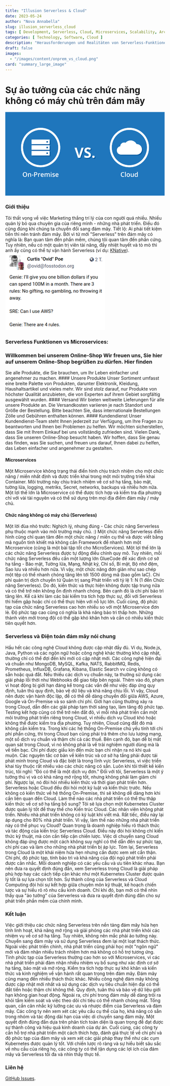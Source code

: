 ```yaml
---
title: "Illusion Serverless & Cloud"
date: 2023-05-24
author: "Nova Annabella"
slug: illusion_serverless_cloud
tags: [ Development, Serverless, Cloud, Microservices, Scalability, Architecture, Infrastructure ]
categories: [ Technology, Software, Cloud ]
description: "Herausforderungen und Realitäten von Serverless-Funktionen in der Cloud. Wertvolle Einblicke für Unternehmen, die eine Migration zur Cloud in Erwägung ziehen"
draft: false
images:
  - "/images/content/onprem_vs_cloud.png"
card: "summary_large_image"
---
```




# Sự ảo tưởng của các chức năng không có máy chủ trên đám mây

![aws_costs_twitter_1](/images/content/onprem_vs_cloud.png)

### Giới thiệu

Tôi thất vọng về việc Marketing thắng trí lý của con người quá nhiều. Nhiều quản lý bỏ qua chuyên gia của riêng mình -
những nhà phát triển. Điều đó cũng đúng khi chúng ta chuyển đổi sang đám mây. Tiết lộ: Ai phải tiết kiệm tiền thì nên
tránh đám mây. Bởi vì từ mới "Serverless" trên đám mây có nghĩa là: Bạn quan tâm đến phần mềm, chúng tôi quan tâm đến
phần cứng. Tuy nhiên, nếu có một quản trị viên tài năng, đầy nhiệt huyết và tò mò thì anh ấy cũng có thể tự vận hành
Serverless (ví dụ: [KNative](https://knative.dev)). ![aws_costs_twitter_1](/images/content/aws_costs_twitter_1.png)

### Serverless Funktionen vs Microservices:

### Willkommen bei unserem Online-Shop Wir freuen uns, Sie hier auf unserem Online-Shop begrüßen zu dürfen. Hier finden
Sie alle Produkte, die Sie brauchen, um Ihr Leben einfacher und angenehmer zu machen. #### Unsere Produkte Unser
Sortiment umfasst eine breite Palette von Produkten, darunter Elektronik, Kleidung, Haushaltsartikel und vieles mehr.
Wir sind stolz darauf, nur Produkte von höchster Qualität anzubieten, die von Experten auf ihrem Gebiet sorgfältig
ausgewählt wurden. #### Versand Wir bieten weltweite Lieferungen für alle unsere Produkte an. Die Versandkosten
variieren je nach Standort und Größe der Bestellung. Bitte beachten Sie, dass internationale Bestellungen Zölle und
Gebühren enthalten können. #### Kundendienst Unser Kundendienst-Team steht Ihnen jederzeit zur Verfügung, um Ihre
Fragen zu beantworten und Ihnen bei Problemen zu helfen. Wir möchten sicherstellen, dass Sie mit Ihrem Einkauf bei uns
vollständig zufrieden sind. Vielen Dank, dass Sie unseren Online-Shop besucht haben. Wir hoffen, dass Sie genau das
finden, was Sie suchen, und freuen uns darauf, Ihnen dabei zu helfen, das Leben einfacher und angenehmer zu gestalten.

#### Microservices

Một Microservice không trạng thái điển hình chịu trách nhiệm cho một chức năng / miền nhất định và được triển khai trong
một môi trường triển khai Container. Môi trường này chịu trách nhiệm về cơ sở hạ tầng, bảo mật, tường lửa, logging,
metriks, Secret, networks, backups và nhiều hơn nữa. Một lợi thế lớn là Microservice có thể được tích hợp và kiểm tra
địa phương chỉ với vài tài nguyên và có thể sử dụng trên mọi địa điểm đám mây / máy chủ.

#### Chức năng không có máy chủ (Serverless)

Một lời đùa nhỏ trước: Nghịch lý, nhưng đúng - Các chức năng Serverless phụ thuộc mạnh vào môi trường máy chủ. :) Một
chức năng Serverless điển hình cũng chỉ quan tâm đến một chức năng / miền cụ thể và được viết bằng mã nguồn tinh khiết
mà không cần Framework để nhanh hơn một Microservice (cũng là một bài tập tốt cho MicroServices). Một lợi thế lớn là các
chức năng Serverless được tự động điều chỉnh quy mô. Tuy nhiên, mỗi chức năng Serverless đều cần một lượng lớn GlueCode
để xác định cơ sở hạ tầng - Bảo mật, Tường lửa, Mạng, Nhật ký, Chỉ số, Bí mật, Bộ nhớ đệm, Sao lưu và nhiều hơn nữa. Vì
vậy, một chức năng đơn giản như sao chép một tệp có thể nhanh chóng tăng lên tới 1500 dòng mã (bao gồm IaC). Chi phí
quản trị dịch chuyển từ Quản trị sang Phát triển với tỷ lệ 1: N (1 đến Chức năng Serverless). Do đó, kiến thức và thực
hiện không được tập trung nữa và có thể trở nên không ổn định nhanh chóng. Bên cạnh đó là chi phí bảo trì tăng lên. Kể
cả khi làm các bài kiểm tra tích hợp thực sự, đối với Serverless thì hiếm gặp hoặc chỉ có thể thực hiện với nỗ lực lớn.
Cuối cùng, độ phức tạp của chức năng Serverless cao hơn nhiều so với một Microservice đơn lẻ. Độ phức tạp cao cũng có
nghĩa là khả năng bảo trì thấp hơn. Những thành viên mới trong đội có thể gặp khó khăn hơn và cần có nhiều kiến thức
tiên quyết hơn.

### Serverless và Điện toán đám mây nói chung

Hầu hết các công nghệ Cloud không được cập nhật đầy đủ. Ví dụ, Node.js, Java, Python và các ngôn ngữ hoặc công nghệ khác
thường khó cập nhật, thường chỉ có thể đợi đến khi mới có cập nhật mới. Các công nghệ hiện đại và chuẩn như MongoDB,
MySQL, Kafka, NATS, RabbitMQ, Redis, Prometheus, InfluxDB, Grafana, Kibana, Elastic Search vv cũng không có sẵn hoặc quá
đắt. Nếu thiếu các dịch vụ chuẩn này, ta thường sử dụng các giải pháp lỗi thời như Webhooks để giao tiếp bên ngoài. Thêm
vào đó, phạm vi hoạt động bị giới hạn đáng kể trong các vấn đề như việc đáp ứng quy định, tuân thủ quy định, bảo vệ dữ
liệu và khả năng chịu lỗi. Vì vậy, Cloud nên được vận hành độc lập, để có thể dễ dàng chuyển đổi giữa AWS, Azure,
Google và On-Premise và so sánh chi phí. Giới hạn cũng thường xảy ra trong Cloud, dẫn đến các giải pháp tạm thời sáng
tạo, làm tăng độ phức tạp. Testing kết hợp cũng có thể trở nên đắt đỏ, vì mỗi nhà phát triển cần một môi trường phát
triển riêng trong Cloud, vì nhiều dịch vụ Cloud khó hoặc không thể được kiểm tra địa phương. Tuy nhiên, Cloud cũng đắt
đỏ mà không cần kiểm tra. Trong khi các hệ thống On-Premise chủ yếu tính tới chi phí phần cứng, thì trong Cloud bạn cũng
phải trả thêm cho lưu lượng mạng, một số dịch vụ chuẩn và thậm chí cả các thuế. Bên cạnh đó, bạn dễ bị mất quan sát
trong Cloud, vì nó không phải là về trải nghiệm người dùng mà là về tiền bạc. Chi phí được giấu kín đến mức bạn chỉ nhận
ra nó khi quá muộn. Các nguyên tắc cơ bản về kiến trúc và cơ sở hạ tầng phải được tái phát minh trong Cloud và đặc biệt
là trong lĩnh vực Serverless, vì việc triển khai tùy thuộc rất nhiều vào các chức năng có sẵn. Luôn khi tôi thiết kế
kiến trúc, tôi nghĩ: "Đó có thể là một dịch vụ đơn." Đối với tôi, Serverless là một ý tưởng thú vị và có khả năng mở
rộng tốt, nhưng không phải làm giảm chi phí. Ngược lại, nó đòi hỏi nhiều kiến thức và thời gian phát triển hơn.
Serverless hoặc Cloud đều đòi hỏi một kỷ luật và kiến thức trước. Nếu không có kiến thức về hệ thống On-Premise, thì sẽ
không dễ dàng hơn khi cần liên quan đến Cloud. Làm thế nào các nhà phát triển có thể thu thập kiến thức về cơ sở hạ tầng
bổ sung? Tôi sẽ lựa chọn một Kubernetes Cluster được quản lý tốt để thay thế cho Kiến trúc Cloud. Các nhân viên không
phát triển. Nhiều nhà phát triển không có kỷ luật khi viết mã. Rất tiếc, điều này lại áp dụng cho 80% nhà phát triển. Vì
vậy, làm thế nào những nhà phát triển này có thể phục vụ Cloud? Quan trọng là doanh nghiệp hiểu rõ thách thức và tác
động của kiến trúc Serverless Cloud. Điều này đòi hỏi không chỉ kiến thức kỹ thuật, mà còn cần tiếp cận chiến lược. Việc
di chuyển sang Cloud không đáp ứng được một cách không suy nghĩ có thể dẫn đến sự phức tạp, chi phí cao và làm cho những
nhà phát triển bị áp lực. Tóm lại, Serverless trong Cloud là một khái niệm hứa hẹn nhưng cần được xem xét cẩn thận. Chi
phí, độ phức tạp, tính bảo trì và khả năng của đội ngũ phát triển phải được cân nhắc. Mỗi doanh nghiệp có các yêu cầu và
ưu tiên khác nhau. Bạn nên đưa ra quyết định đúng đắn, xem Serverless trong Cloud là giải pháp phù hợp hay các cách tiếp
cận khác như một Kubernetes Cluster được quản lý tốt là sự lựa chọn tốt hơn. Sự thành công của Serverless và Cloud
Computing đòi hỏi sự kết hợp giữa chuyên môn kỹ thuật, kế hoạch chiến lược và sự hiểu rõ rõ nhu cầu kinh doanh. Chỉ khi
đó, bạn mới có thể nhìn thấy qua "ảo tưởng" của Serverless và đưa ra quyết định đúng đắn cho sự phát triển phần mềm của
chính mình.

### Kết luận

Việc giới thiệu các chức năng Serverless trên nền tảng đám mây hứa hẹn tính linh hoạt, khả năng mở rộng và giải phóng
các nhà phát triển khỏi các nhiệm vụ về cơ sở hạ tầng. Tuy nhiên, không nên mắc phải ảo tưởng này. Chuyển sang đám mây
và sử dụng Serverless đem lại một loạt thách thức. Ngoài việc phát triển chính, nhà phát triển cũng phải học một "ngôn
ngữ" mới và đảm nhận nhiều trách nhiệm hơn mà không có hỗ trợ tương ứng. Tính phức tạp của Serverless thường cao hơn so
với Microservices, vì các nhà phát triển phải đảm nhận nhiều nhiệm vụ bổ sung như xác định cơ sở hạ tầng, bảo mật và mở
rộng. Kiểm tra tích hợp thực sự khó khăn và kiến thức và kinh nghiệm về vận hành rất quan trọng trên đám mây. Đám mây
cũng mang đến nhiều thách thức khác. Nhiều công nghệ đám mây không được cập nhật mới nhất và sử dụng các dịch vụ tiêu
chuẩn hiện đại có thể đắt tiền hoặc thậm chí không thể. Quy định, tuân thủ và bảo vệ dữ liệu giới hạn không gian hoạt
động. Ngoài ra, chi phí trong đám mây dễ dàng trôi ra khỏi tầm kiểm soát và việc theo dõi chi tiêu có thể nhanh chóng
mất. Tổng quan, cần cân nhắc kỹ lưỡng các ưu và nhược điểm của Serverless và đám mây. Các công ty nên xem xét các yêu
cầu cụ thể của họ, khả năng có sẵn trong nhóm và tác động dài hạn của việc di chuyển sang đám mây. Một quyết định đúng
đắn dựa trên phân tích toàn diện là quan trọng để đạt được sự thành công và hiệu quả kinh doanh của dự án. Cuối cùng,
các công ty cần hỗ trợ nhà phát triển một cách thích hợp, đánh giá thực tế về chi phí và độ phức tạp của đám mây và xem
xét các giải pháp thay thế như các cụm Kubernetes được quản lý tốt. Với chiến lược rõ ràng và sự hiểu biết sâu sắc về
nhu cầu của riêng họ, các công ty có thể tận dụng các lợi ích của đám mây và Serverless tối đa và nhìn thấy thực tế.

### Liên hệ

[GitHub Issues](https://github.com/NovaAnnabella/the_unspoken/issues/new/choose).
